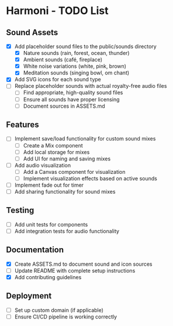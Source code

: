 # Harmoni - TODO List

## Sound Assets
- [x] Add placeholder sound files to the public/sounds directory
  - [x] Nature sounds (rain, forest, ocean, thunder)
  - [x] Ambient sounds (café, fireplace)
  - [x] White noise variations (white, pink, brown)
  - [x] Meditation sounds (singing bowl, om chant)
- [x] Add SVG icons for each sound type
- [ ] Replace placeholder sounds with actual royalty-free audio files
  - [ ] Find appropriate, high-quality sound files
  - [ ] Ensure all sounds have proper licensing
  - [ ] Document sources in ASSETS.md

## Features
- [ ] Implement save/load functionality for custom sound mixes
  - [ ] Create a Mix component
  - [ ] Add local storage for mixes
  - [ ] Add UI for naming and saving mixes
- [ ] Add audio visualization
  - [ ] Add a Canvas component for visualization
  - [ ] Implement visualization effects based on active sounds
- [ ] Implement fade out for timer
- [ ] Add sharing functionality for sound mixes

## Testing
- [ ] Add unit tests for components
- [ ] Add integration tests for audio functionality

## Documentation
- [x] Create ASSETS.md to document sound and icon sources
- [ ] Update README with complete setup instructions
- [x] Add contributing guidelines

## Deployment
- [ ] Set up custom domain (if applicable)
- [ ] Ensure CI/CD pipeline is working correctly